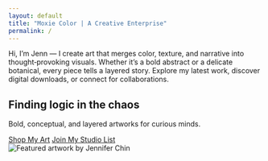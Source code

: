 ```yaml
---
layout: default
title: "Moxie Color | A Creative Enterprise"
permalink: /
---
```

<section>
  <p>Hi, I’m Jenn — I create art that merges color, texture, and narrative into thought‑provoking visuals. Whether it’s a bold abstract or a delicate botanical, every piece tells a layered story. Explore my latest work, discover digital downloads, or connect for collaborations.</p>
</section>

<section class="hero">
  <div class="hero-text">
    <h2>Finding logic in the chaos</h2>
    <p>Bold, conceptual, and layered artworks for curious minds.</p>
    <div class="cta">
      <a class="button" href="{{ '/shop/' | relative_url }}">Shop My Art</a>
      <a class="button outline" href="{{ '/newsletter/' | relative_url }}">Join My Studio List</a>
    </div>
  </div>
  <div class="hero-image">
    <!-- Replace with your strongest piece -->
    <img src="{{ '/assets/hero-placeholder.jpg' | relative_url }}" alt="Featured artwork by Jennifer Chin">
  </div>
</section>


